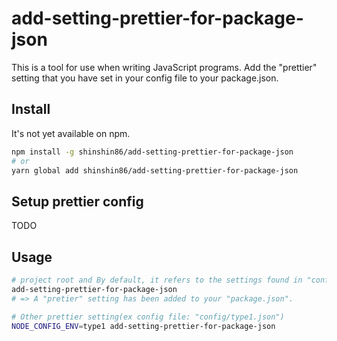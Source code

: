 # add-setting-prettier-for-package-json

This is a tool for use when writing JavaScript programs.
Add the "prettier" setting that you have set in your config file to your package.json.

## Install

It's not yet available on npm.

```bash
npm install -g shinshin86/add-setting-prettier-for-package-json
# or
yarn global add shinshin86/add-setting-prettier-for-package-json
```

## Setup prettier config

TODO

## Usage

```bash
# project root and By default, it refers to the settings found in "config/default.json".
add-setting-prettier-for-package-json
# => A "pretier" setting has been added to your "package.json".

# Other prettier setting(ex config file: "config/type1.json")
NODE_CONFIG_ENV=type1 add-setting-prettier-for-package-json
```

